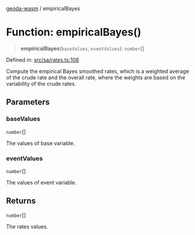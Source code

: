 [geoda-wasm](../globals.md) / empiricalBayes

# Function: empiricalBayes()

> **empiricalBayes**(`baseValues`, `eventValues`): `number`[]

Defined in: [src/sa/rates.ts:108](https://github.com/GeoDaCenter/geoda-lib/blob/92ce80b2e81e5a6276ad0890a9a8fe638734b201/src/js/src/sa/rates.ts#L108)

Compute the empirical Bayes smoothed rates, which is a weighted average of the crude rate
and the overall rate, where the weights are based on the variability of the crude rates.

## Parameters

### baseValues

`number`[]

The values of base variable.

### eventValues

`number`[]

The values of event variable.

## Returns

`number`[]

The rates values.
